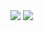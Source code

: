 <picture>
<source 
  srcset="https://github-readme-stats.vercel.app/api?username=jpedro85&show_icons=true&theme=dark"
  media="(prefers-color-scheme: dark)"
/>
<source
  srcset="https://github-readme-stats.vercel.app/api?username=jpedro85&show_icons=true"
  media="(prefers-color-scheme: light), (prefers-color-scheme: no-preference)"
/>
<img src="https://github-readme-stats.vercel.app/api?username=jpedro85&show_icons=true" />
</picture>
<picture>
<source 
  srcset="https://github-readme-stats.vercel.app/api/top-langs/?username=jpedro85&layout=compact&theme=dark"
  media="(prefers-color-scheme: dark)"
/>
<source
  srcset="https://github-readme-stats.vercel.app/api/top-langs/?username=jpedro85&layout=compact&theme=dark"
  media="(prefers-color-scheme: light), (prefers-color-scheme: no-preference)"
/>
<img src="https://github-readme-stats.vercel.app/api/top-langs/?username=jpedro85&layout=compact&theme=dark" />
</picture>
